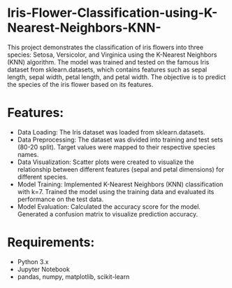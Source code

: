 # Iris-Flower-Classification-using-K-Nearest-Neighbors-KNN-
This project demonstrates the classification of iris flowers into three species: Setosa, Versicolor, and Virginica using the K-Nearest Neighbors (KNN) algorithm. The model was trained and tested on the famous Iris dataset from sklearn.datasets, which contains features such as sepal length, sepal width, petal length, and petal width. The objective is to predict the species of the iris flower based on its features.

# Features:
- Data Loading: The Iris dataset was loaded from sklearn.datasets.
- Data Preprocessing:
The dataset was divided into training and test sets (80-20 split).
Target values were mapped to their respective species names.
- Data Visualization: Scatter plots were created to visualize the relationship between different features (sepal and petal dimensions) for different species.
- Model Training:
Implemented K-Nearest Neighbors (KNN) classification with k=7.
Trained the model using the training data and evaluated its performance on the test data.
- Model Evaluation:
Calculated the accuracy score for the model.
Generated a confusion matrix to visualize prediction accuracy.

# Requirements:
- Python 3.x
- Jupyter Notebook
- pandas, numpy, matplotlib, scikit-learn
